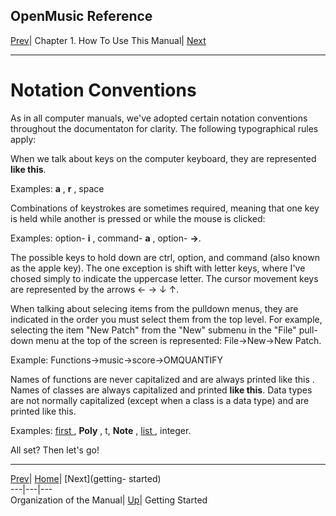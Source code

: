 OpenMusic Reference  
---  
[Prev](intro.how-to.organization)| Chapter 1. How To Use This Manual|
[Next](getting-started)  
  
* * *

# Notation Conventions

As in all computer manuals, we've adopted certain notation conventions
throughout the documentaton for clarity. The following typographical rules
apply:

When we talk about keys on the computer keyboard, they are represented **like
this**.

Examples: **a** , **r** , space

Combinations of keystrokes are sometimes required, meaning that one key is
held while another is pressed or while the mouse is clicked:

Examples: option- **i** , command- **a** , option- **->**.

The possible keys to hold down are ctrl, option, and command (also known as
the apple key). The one exception is shift with letter keys, where I've chosed
simply to indicate the uppercase letter. The cursor movement keys are
represented by the arrows <- -> ↓ ↑.

When talking about selecing items from the pulldown menus, they are indicated
in the order you must select them from the top level. For example, selecting
the item "New Patch" from the "New" submenu in the "File" pull-down menu at
the top of the screen is represented: File->New->New Patch.

Example: Functions->music->score->OMQUANTIFY

Names of functions are never capitalized and are always printed  like this .
Names of classes are always capitalized and printed **like this**. Data types
are not normally capitalized (except when a class is a data type) and are
printed like this.

Examples: [ first ](first), **Poly** , t, **Note** , [ list ](list),
integer.

All set? Then let's go!

* * *

[Prev](intro.how-to.organization)| [Home](index)| [Next](getting-
started)  
---|---|---  
Organization of the Manual| [Up](intro.how-to)| Getting Started

